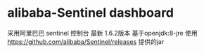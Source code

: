 # alibaba-Sentinel dashboard
采用阿里巴巴 sentinel 控制台 最新 1.6.2版本
基于openjdk:8-jre
使用 https://github.com/alibaba/Sentinel/releases 提供的jar
